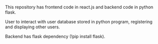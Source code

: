 This repository has frontend code in react.js and backend code in python flask.

User to interact with user database stored in python program, registering and displaying other users.

Backend has flask dependency (!pip install flask). 
